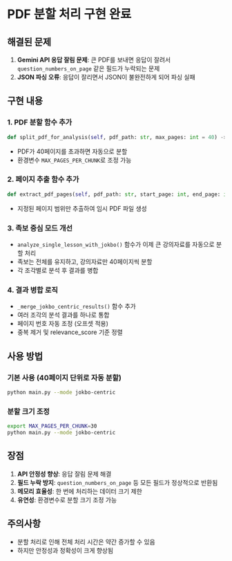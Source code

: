 # PDF 분할 처리 구현 완료

## 해결된 문제
1. **Gemini API 응답 잘림 문제**: 큰 PDF를 보내면 응답이 잘려서 `question_numbers_on_page` 같은 필드가 누락되는 문제
2. **JSON 파싱 오류**: 응답이 잘리면서 JSON이 불완전하게 되어 파싱 실패

## 구현 내용

### 1. PDF 분할 함수 추가
```python
def split_pdf_for_analysis(self, pdf_path: str, max_pages: int = 40) -> List[Tuple[str, int, int]]
```
- PDF가 40페이지를 초과하면 자동으로 분할
- 환경변수 `MAX_PAGES_PER_CHUNK`로 조정 가능

### 2. 페이지 추출 함수 추가
```python
def extract_pdf_pages(self, pdf_path: str, start_page: int, end_page: int) -> str
```
- 지정된 페이지 범위만 추출하여 임시 PDF 파일 생성

### 3. 족보 중심 모드 개선
- `analyze_single_lesson_with_jokbo()` 함수가 이제 큰 강의자료를 자동으로 분할 처리
- 족보는 전체를 유지하고, 강의자료만 40페이지씩 분할
- 각 조각별로 분석 후 결과를 병합

### 4. 결과 병합 로직
- `_merge_jokbo_centric_results()` 함수 추가
- 여러 조각의 분석 결과를 하나로 통합
- 페이지 번호 자동 조정 (오프셋 적용)
- 중복 제거 및 relevance_score 기준 정렬

## 사용 방법

### 기본 사용 (40페이지 단위로 자동 분할)
```bash
python main.py --mode jokbo-centric
```

### 분할 크기 조정
```bash
export MAX_PAGES_PER_CHUNK=30
python main.py --mode jokbo-centric
```

## 장점
1. **API 안정성 향상**: 응답 잘림 문제 해결
2. **필드 누락 방지**: `question_numbers_on_page` 등 모든 필드가 정상적으로 반환됨
3. **메모리 효율성**: 한 번에 처리하는 데이터 크기 제한
4. **유연성**: 환경변수로 분할 크기 조정 가능

## 주의사항
- 분할 처리로 인해 전체 처리 시간은 약간 증가할 수 있음
- 하지만 안정성과 정확성이 크게 향상됨